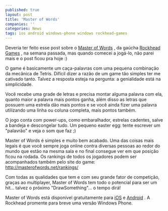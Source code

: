 ```yaml
---
published: true
layout: post
title: 'Master of Words'
companies: ''
categories: News
tags: ios android windows-phone windows rockhead-games
---
```


 
Deveria ter feito esse post sobre o <a href="http://masterofwords.net/" target="_blank">Master of Words</a>
, da ga&#250;cha <a href="http://www.rockheadgames.com/" target="_blank">Rockhead Games</a>
, na semana passada, mas quando comecei a jog&#225;-lo, n&#227;o parei mais e o post ficou pra hoje :)
 

 
O game &#233; basicamente um ca&#231;a-palavras com uma pequena combina&#231;&#227;o da mec&#226;nica de Tetris. Dif&#237;cil dizer a raz&#227;o de um game t&#227;o simples ter me cativado tanto. Talvez a resposta esteja na pergunta: a genialidade est&#225; na simplicidade.
 

 
Voc&#234; recebe uma grade de letras e precisa montar alguma palavra com ela, quanto maior a palavra mais pontos ganha, al&#233;m disso as letras que possuem uma estrela d&#227;o mais pontos e se voc&#234; ainda fizer uma palavra utilizando uma linha ou coluna completa, mais pontos tamb&#233;m.
 

 
O jogo conta com power-ups, como embaralhador, estrelas cadentes, salve a bandeja e descongelar tudo.
Um pequeno easter egg: tente escrever um &quot;palavr&#227;o&quot; e veja o som que faz ;)
 

 
Master of Words &#233; simples e muito bem acabado. Uma das coisas mais legais &#233; que voc&#234; sempre joga online contra diversas pessoas ao redor do mundo que est&#227;o na mesma sala e no final consegue ver em que posi&#231;&#227;o ficou na rodada. Os rankings de todos os jogadores podem ser acompanhados tamb&#233;m pelo site do game: <a href="http://masterofwords.net/rankings/" target="_blank">http://masterofwords.net/rankings/</a>

 
Com todas as qualidades que tem e com seu grande fator de competi&#231;&#227;o, gra&#231;as ao multiplayer, Master of Words tem todo o potencial para ser um hit... talvez o pr&#243;ximo &quot;DrawSomething&quot;... o tempo dir&#225;!
 
Master of Words est&#225; dispon&#237;vel gratuitamente para <a href="https://itunes.apple.com/us/app/master-of-words/id580299053?ls=1&mt=8" target="_blank">iOS</a>
 e <a href="https://play.google.com/store/apps/details?id=com.rockhead.master_of_words&hl=en" target="_blank">Android</a>
.
A Rockhead promente para breve uma vers&#227;o Windows Phone.
